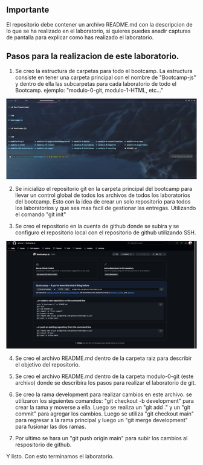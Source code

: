## Importante

El repositorio debe contener un archivo README.md con la descripcion de lo que se ha realizado en el
laboratorio, si quieres puedes anadir capturas de pantalla para explicar como has realizado el
laboratorio.


## Pasos para la realizacion de este laboratorio.

1. Se creo la estructura de carpetas para todo el bootcamp. La estructura consiste en tener una carpeta principal con el nombre de "Bootcamp-js" y dentro de ella las subcarpetas para cada laboratorio de todo el Bootcamp. ejemplo: "modulo-0-git, modulo-1-HTML, etc..."

![Estructura de Carpetas](./images/structure.png)

2. Se inicializo el repositorio git en la carpeta principal del bootcamp para llevar un control global de todos los archivos de todos los laboratorios del bootcamp. Esto con la idea de crear un solo repositorio para todos los laboratorios y que sea mas facil de gestionar las entregas. Utilizando el comando "git init"

3. Se creo el repositorio en la cuenta de github donde se subira y se configuro el repositorio local con el repositorio de github utilizando SSH.

![Repositorio en GitHub](./images/github.png)

4. Se creo el archivo README.md dentro de la carpeta raiz para describir el objetivo del repositorio.

5. Se creo el archivo README.md dentro de la carpeta modulo-0-git (este archivo) donde se describira los pasos para realizar el laboratorio de git.

6. Se creo la rama development para realizar cambios en este archivo. se utilizaron los siguientes comandos: "git checkout -b development" para crear la rama y moverse a ella. Luego se realiza un "git add ." y un "git commit" para agregar los cambios. Luego se utiliza "git checkout main" para regresar a la rama principal y luego un "git merge development" para fusionar las dos ramas.

7. Por ultimo se hara un "git push origin main" para subir los cambios al respositorio de github.

Y listo. Con esto terminamos el laboratorio.
